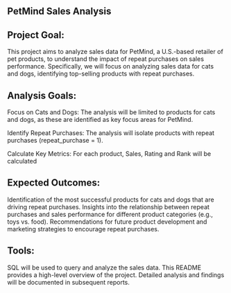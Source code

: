 ## PetMind Sales Analysis
## Project Goal:
This project aims to analyze sales data for PetMind, a U.S.-based retailer of pet products, to understand the impact of repeat purchases on sales performance. 
Specifically, we will focus on analyzing sales data for cats and dogs, identifying top-selling products with repeat purchases.

## Analysis Goals:
Focus on Cats and Dogs: The analysis will be limited to products for cats and dogs, as these are identified as key focus areas for PetMind.

Identify Repeat Purchases: The analysis will isolate products with repeat purchases (repeat_purchase = 1).

Calculate Key Metrics: For each product, Sales, Rating and Rank will be calculated

## Expected Outcomes:
Identification of the most successful products for cats and dogs that are driving repeat purchases.
Insights into the relationship between repeat purchases and sales performance for different product categories (e.g., toys vs. food).
Recommendations for future product development and marketing strategies to encourage repeat purchases.

## Tools:

SQL will be used to query and analyze the sales data.
This README provides a high-level overview of the project. Detailed analysis and findings will be documented in subsequent reports.
